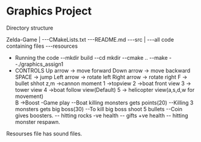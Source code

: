 Graphics Project
=========================

Directory structure

Zelda-Game
      |
      ---CMakeLists.txt
      ---README.md
      ---src
           |
           ---all code containing files
      ---resources	

- Running the code
    --mkdir build
    --cd mkdir
    --cmake ..
    --make
    --./graphics_assign1
- CONTROLS
     Up arrow        ->  move forward
     Down arrow      ->  move backward
     SPACE           ->  jump
     Left arrow      ->  rotate left
     Right arrow     ->  rotate right 
     F               -> bullet shhot
     z,m             ->cannon moment
     1 ->topview
     2 ->boat front view
     3  -> tower view
     4  ->boat follow view(Default)
     5  -> helicopter view(a,s,d,w for movement)  
     B ->Boost
-Game play
    --Boat killing monsters gets points(20)
    --Killing 3 monsters gets big boss(30)
    --To kill big boss shoot 5 bullets
    --Coin gives boosters.
    -- hitting rocks -ve health
    -- gifts  +ve health
    -- hitting monster respawn.

Resourses file has sound files.
    



